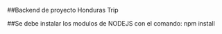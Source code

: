 ##Backend de proyecto Honduras Trip

##Se debe instalar los modulos de NODEJS con el comando: npm install